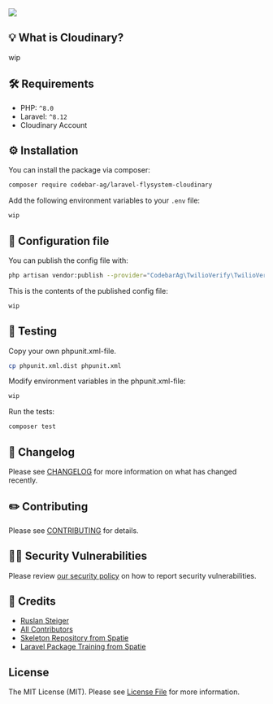 <img src="https://banners.beyondco.de/Laravel%20Cloudinary.png?theme=light&packageManager=composer+require&packageName=codebar-ag%2Flaravel-cloudinary&pattern=circuitBoard&style=style_2&description=An+opinionated+way+to+integrate+Cloudinary+with+Laravel&md=1&showWatermark=0&fontSize=150px&images=cloud&widths=500&heights=500">

## 💡 What is Cloudinary?

wip

## 🛠 Requirements

- PHP: `^8.0`
- Laravel: `^8.12`
- Cloudinary Account

## ⚙️ Installation

You can install the package via composer:

```bash
composer require codebar-ag/laravel-flysystem-cloudinary
```

Add the following environment variables to your `.env` file:

```bash
wip
```

## 🔧 Configuration file

You can publish the config file with:
```bash
php artisan vendor:publish --provider="CodebarAg\TwilioVerify\TwilioVerifyServiceProvider" --tag="laravel-cloudinary"
```

This is the contents of the published config file:

```php
wip
```

## 🚧 Testing

Copy your own phpunit.xml-file.
```bash
cp phpunit.xml.dist phpunit.xml
```

Modify environment variables in the phpunit.xml-file:
```xml
wip
```

Run the tests:
```bash
composer test
```

## 📝 Changelog

Please see [CHANGELOG](CHANGELOG.md) for more information on what has changed recently.

## ✏️ Contributing

Please see [CONTRIBUTING](.github/CONTRIBUTING.md) for details.

## 🧑‍💻 Security Vulnerabilities

Please review [our security policy](../../security/policy) on how to report security vulnerabilities.

## 🙏 Credits

- [Ruslan Steiger](https://github.com/SuddenlyRust)
- [All Contributors](../../contributors)
- [Skeleton Repository from Spatie](https://github.com/spatie/package-skeleton-laravel)
- [Laravel Package Training from Spatie](https://spatie.be/videos/laravel-package-training)

## License

The MIT License (MIT). Please see [License File](LICENSE.md) for more information.

